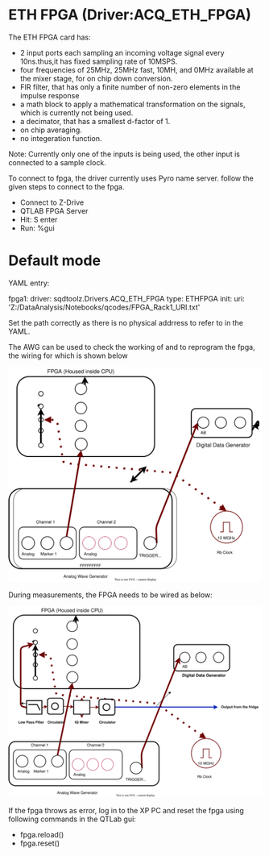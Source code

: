 # ETH FPGA (Driver:ACQ_ETH_FPGA)

The ETH FPGA card has:
- 2 input ports each sampling an incoming voltage signal every 10ns.thus,it has fixed sampling rate of 10MSPS.
- four frequencies of 25MHz, 25MHz fast, 10MH, and 0MHz available at the mixer stage, for on chip down conversion.
- FIR filter, that has only a finite number of non-zero elements in the impulse response
- a math block to apply a mathematical transformation on the signals, which is currently not being used.
- a decimator, that has a smallest d-factor of 1. 
- on chip averaging.
- no integeration function.

Note: Currently only one of the inputs is being used, the other input is connected to a sample clock. 

To connect to fpga, the driver currently uses Pyro name server. follow the given steps to connect to the fpga. 
- Connect to Z-Drive
- QTLAB FPGA Server 
- Hit: S enter
- Run: %gui

# Default mode

YAML entry:

  fpga1:
    driver: sqdtoolz.Drivers.ACQ_ETH_FPGA
    type: ETHFPGA
    init:
      uri: 'Z:/DataAnalysis/Notebooks/qcodes/FPGA_Rack1_URI.txt'

Set the path correctly as there is no physical addrress to refer to in the YAML. 

The AWG can be used to check the working of and to reprogram the fpga, the wiring for which is shown below

![My Diagram3](FPGA_Test_Circuit.drawio.svg)

During measurements, the FPGA needs to be wired as below:

![My Diagram3](FPGA_Circuit_Connection.drawio.svg)

If the fpga throws as error, log in to the XP PC and reset the fpga using following commands in the QTLab gui:
- fpga.reload()
- fpga.reset()





